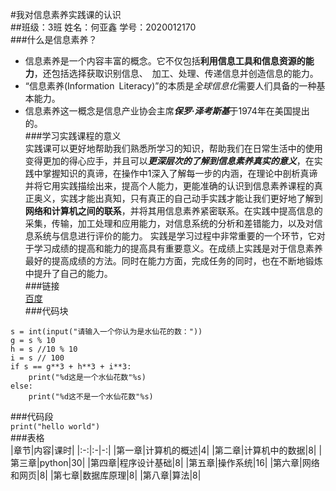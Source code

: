#我对信息素养实践课的认识  
##班级：3班 姓名：何亚鑫 学号：2020012170  
###什么是信息素养？  
- 信息素养是一个内容丰富的概念。它不仅包括**利用信息工具和信息资源的能力**，还包括选择获取识别信息、 加工、处理、传递信息并创造信息的能力。
- “信息素养(Information Literacy)”的本质是*全球信息化*需要人们具备的一种基本能力。
- 信息素养这一概念是信息产业协会主席***保罗·泽考斯基***于1974年在美国提出的。  
###学习实践课程的意义  
实践课可以更好地帮助我们熟悉所学习的知识，帮助我们在日常生活中的使用变得更加的得心应手，并且可以***更深层次的了解到信息素养真实的意义***，在实践中掌握知识的真谛，在操作中1深入了解每一步的内涵，在理论中剖析真谛并将它用实践描绘出来，提高个人能力，更能准确的认识到信息素养课程的真正奥义，实践才能出真知，只有真正的自己动手实践才能让我们更好地了解到**网络和计算机之间的联系**，并将其用信息素养紧密联系。在实践中提高信息的采集，传输，加工处理和应用能力，对信息系统的分析和差错能力，以及对信息系统与信息进行评价的能力。
  实践是学习过程中非常重要的一个环节，它对于学习成绩的提高和能力的提高具有重要意义。在成绩上实践是对于信息素养最好的提高成绩的方法。同时在能力方面，完成任务的同时，也在不断地锻炼中提升了自己的能力。  
###链接  
[百度](https://www.baidu.com/s?ie=UTF-8&wd=%E7%99%BE%E5%BA%A6)  
###代码块  
```
s = int(input("请输入一个你认为是水仙花的数："))
g = s % 10
h = s //10 % 10
i = s // 100
if s == g**3 + h**3 + i**3:
    print("%d这是一个水仙花数"%s)
else:
    print("%d这不是一个水仙花数"%s)
```  
###代码段  
`print("hello world")`  
###表格  
|章节|内容|课时|
|:-:|:-|-:|
|第一章|计算机的概述|4|
|第二章|计算机中的数据|8|
|第三章|python|30|
|第四章|程序设计基础|8|
|第五章|操作系统|16|
|第六章|网络和网页|8|
|第七章|数据库原理|8|
|第八章|算法|8|
